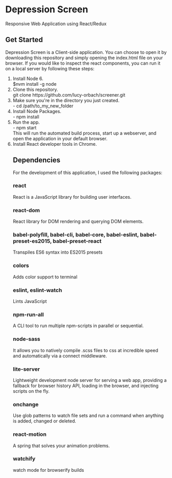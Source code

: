 <h1>Depression Screen</h1>
Responsive Web Application using React/Redux

<h2>Get Started</h2>
<p>Depression Screen is a Client-side application. You can choose to open it by downloading this repository and simply opening the index.html file on your browser. If you would like to inspect the react components, you can run it on a local server by following these steps:</p>
<ol>
  <li>Install Node 6.<br/>
    $nvm install -g node
  </li>
  <li>Clone this repository.<br />
  git clone https://github.com/lucy-orbach/screener.git
  </li>
  <li>Make sure you're in the directory you just created.<br /> 
      - cd /path/to_my_new_folder
  </li>
  <li>Install Node Packages.<br />
     - npm install
  </li>
  <li>Run the app.<br />
      - npm start <br />
      This will run the automated build process, start up a webserver, and open the application in your default browser.
  </li>
  <li>Install React developer tools in Chrome.</li>

<h2>Dependencies</h2>
<p>For the development of this application, I used the following packages:</p>
<h3>react</h3>
<p>React is a JavaScript library for building user interfaces.<p>
<h3>react-dom</h3>
<p>React library for DOM rendering and querying DOM elements.</p>
<h3>babel-polyfill, babel-cli, babel-core, babel-eslint, babel-preset-es2015, babel-preset-react</h3>
<p>Transpiles ES6 syntax into ES2015 presets</p>
<h3>colors</h3>
<p>Adds color support to terminal</p>
<h3>eslint, eslint-watch</h3>
<p>Lints JavaScript<p>
<h3>npm-run-all</h3>
<p>A CLI tool to run multiple npm-scripts in parallel or sequential.</p>
<h3>node-sass</h3>
<p>It allows you to natively compile .scss files to css at incredible speed and automatically via a connect middleware.</p>
<h3>lite-server</h3>
<p>Lightweight development node server for serving a web app, providing a fallback for browser history API, loading in the browser, and injecting scripts on the fly.</p>
<h3>onchange</h3>
<p>Use glob patterns to watch file sets and run a command when anything is added, changed or deleted.<p>
<h3>react-motion</h3>
<p>A spring that solves your animation problems.</p>
<h3>watchify</h3>
<p>watch mode for browserify builds</p>
